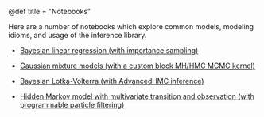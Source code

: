 @def title = "Notebooks"

Here are a number of notebooks which explore common models, modeling idioms, and usage of the inference library.

* [Bayesian linear regression (with importance sampling)](../bayeslinreg)

* [Gaussian mixture models (with a custom block MH/HMC MCMC kernel)](../gmm)

* [Bayesian Lotka-Volterra (with AdvancedHMC inference)](../blotka)

* [Hidden Markov model with multivariate transition and observation (with programmable particle filtering)](../hmm)
